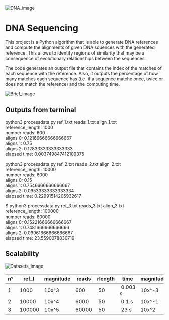 ![DNA_image](https://github.com/tlemenestrel/swe_scientific_projects/blob/master/iimages/genome_processing/dna.jpg)

# DNA Sequencing 

This project is a Python algorithm that is able to generate DNA references and 
compute the alignments of given DNA squences with the generated reference. This
allows to identify regions of similarity that may be a consequence of 
evolutionary relationships between the sequences. <br/>

The code generates an output file that contains the index of the matches of each 
sequence with the reference. Also, it outputs the percentage of how many matches
each sequence has (i.e. if a sequence matche once, twice or does not match the 
reference) and the computing time.

![Brief_image](https://github.com/tlemenestrel/swe_scientific_projects/blob/master/images/genome_processing/alignments.png)

## Outputs from terminal

python3 processdata.py ref_1.txt reads_1.txt align_1.txt<br/>
reference_length: 1000<br/>
number reads: 600<br/>
aligns 0: 0.12166666666666667<br/>
aligns 1: 0.75<br/>
aligns 2: 0.12833333333333333<br/>
elapsed time: 0.003749847412109375<br/>

python3 processdata.py ref_2.txt reads_2.txt align_2.txt <br/>
reference_length: 10000<br/>
number reads: 6000<br/>
aligns 0: 0.15<br/>
aligns 1: 0.7546666666666667<br/>
aligns 2: 0.09533333333333334<br/>
elapsed time: 0.22991514205932617<br/>

$ python3 processdata.py ref_3.txt reads_3.txt align_3.txt<br/>
reference_length: 100000<br/>
number reads: 60000<br/>
aligns 0: 0.15221666666666667<br/>
aligns 1: 0.7481666666666666<br/>
aligns 2: 0.09961666666666667<br/>
elapsed time: 23.5590078830719<br/>

## Scalability

![Datasets_image](https://github.com/tlemenestrel/swe_scientific_projects/blob/master/images/genome_processing/datasets.png)

|n°| ref_l	 |  magnitude	|reads	| rlength | time   |   magnitude
|---|---|---|---|---|---|---|
|1 | 1000       |10x^3 		| 600    | 50    | 0.003 s |10x^-3
|2 | 10000      |10x^4		| 6000   | 50    | 0.1   s |10x^-1
|3 | 100000     |10x^5	    | 60000  | 50    | 23    s |10x^2
